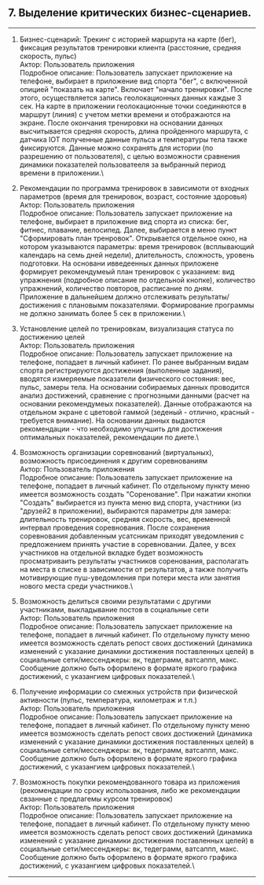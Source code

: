 ## 7. Выделение критических бизнес-сценариев.

---
1.	Бизнес-сценарий: Трекинг с историей маршрута на карте (бег), фиксация результатов тренировки клиента (расстояние, средняя скорость, пульс)\
  Актор: Пользователь приложения\
  Подробное описание: Пользователь запускает приложение на телефоне, выбирает в приложение вид спорта "бег", с включенной опицией "показать на карте". Включает "начало тренировки". После этого, осуществляется запись геолокационных данных каждые 3 сек. На карте в приложении геолокационные точки соединяются в маршрут (линия) с учетом метки времени и отображаются на экране. После окончания тренировки на основании данных высчитывается средняя скорость, длина пройденного маршрута, с датчика IOT полученные данные пульса и температуры тела также фиксируются. Данные можно сохранять для истории (по разрешению от пользователя), с целью возможности сравнения динамики показателей пользоватееля за выбранный период времени в приложении.\

2.	Рекомендации по программа тренировок в зависимоти от входных параметров (время для тренировок, возраст, состояние здоровья)\
  Актор: Пользователь приложения\
  Подробное описание: Пользователь запускает приложение на телефоне, выбирает в приложение вид спорта из списка: бег, фитнес, плавание, велосипед. Далее, выбирается в меню пункт "Сформировать план тренровок". Открывается отдельное окно, на котором указываются параметры: время тренировок (всплывающий календарь на семь дней недели), длительность, сложность, уровень подготовки. На основани ивведеенных данных приложене формирует рекомендумеый план тренировок с указанием: вид упражнения (подробное описание по отдельной кнопке), количество упражнений, количество повторов, расписание по дням. Приложение в дальнейшем должно отслеживать результаты/достижения с плановымм показателями. Формирование программы не должно занимать более 5 сек в приложении.\

3.	Установление целей по тренировкам, визуализация статуса по достижению целей\
  Актор: Пользователь приложения\
  Подробное описание: Пользователь запускает приложение на телефоне, попадает в личный кабинет. По ранее выбранным видам спорта регистрируются достижения (выполенные задания), вводятся измеряемые показатели физического состояния: вес, пульс, замеры тела. На основании собираемых данных проводится анализ достижений, сравнение с прогнозными данными (расчет на основании рекомендумеых показателей). Данные отображаются на отдельном экране с цветовой гаммой (зеденый - отлично, красный - требуется внимание). На основании данных выдаются рекомендации - что необходимо улучшить для достижения оптимальных показателей, рекомендации по диете.\

4.	Возможность организации соревнований (виртуальных), возможность присоединения к другим соревнованиям\
	  Актор: Пользователь приложения\
  Подробное описание: Пользователь запускает приложение на телефоне, попадает в личный кабинет. По отдельному пункту меню имеется возможность создать "Соренование". При нажатии кнопки "Создать" выбирается из пункта меню вид спорта, участники (из "друзей2 в приложении), выбираются параметры для замера: длительность тренировок, средняя скорость, вес, временной интервал проведения соревнования. После сохранения соревнования добавленным усатсникам приходят уведомления с предложением принять участие в соревновании. Далее, у всех участников на отдельной вкладке будет возможность просматриваить результаты участников соренования, располагать на места в списке в зависимости от результатов, а также получить мотивирующие пуш-уведомления при потери места или занятия нового места среди участников.\

5.	Возможность делиться своими результатами с другими участниками, выкладывание постов в социальные сети\
	  Актор: Пользователь приложения\
  Подробное описание: Пользователь запускает приложение на телефоне, попадает в личный кабинет. По отдельному пункту меню имеется возможность сделать репост своих достижений (динамика изменений с указание динамики достижения поставленных целей) в социальные сети/мессенджеры: вк, тедеграмм, ватсаппп, макс. Сообщение должно быть оформлено в формате яркого графика достижений, с указангием цифровых показателей.\

  
6.	Получение информации со смежных устройств при физической активности (пульс, температура, километраж и т.п.)\
	  Актор: Пользователь приложения\
  Подробное описание: Пользователь запускает приложение на телефоне, попадает в личный кабинет. По отдельному пункту меню имеется возможность сделать репост своих достижений (динамика изменений с указание динамики достижения поставленных целей) в социальные сети/мессенджеры: вк, тедеграмм, ватсаппп, макс. Сообщение должно быть оформлено в формате яркого графика достижений, с указангием цифровых показателей.\
   
7.	Возможность покупки рекомендованного товара из приложения (рекомендации по сроку использования, либо же рекомендации свзанные с предлагемы курсом тренировок)\
	  Актор: Пользователь приложения\
  Подробное описание: Пользователь запускает приложение на телефоне, попадает в личный кабинет. По отдельному пункту меню имеется возможность сделать репост своих достижений (динамика изменений с указание динамики достижения поставленных целей) в социальные сети/мессенджеры: вк, тедеграмм, ватсаппп, макс. Сообщение должно быть оформлено в формате яркого графика достижений, с указангием цифровых показателей.\
   

---
